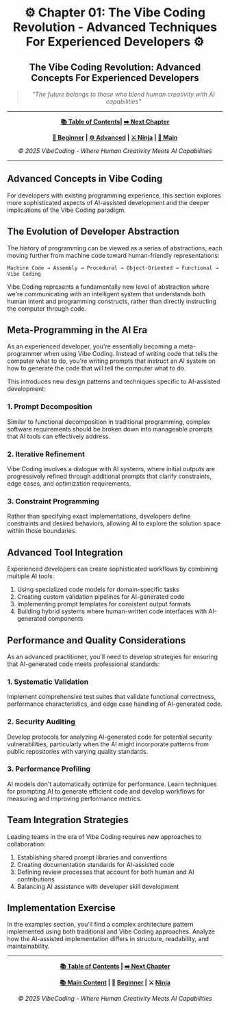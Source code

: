 <div align="center">

# ⚙️ Chapter 01: The Vibe Coding Revolution - Advanced Techniques For Experienced Developers ⚙️

</div>

<div align="center">

## **The Vibe Coding Revolution: Advanced Concepts For Experienced Developers**

</div>

<div align="center">

> *"The future belongs to those who blend human creativity with AI capabilities"*

</div>

---

<div align="center">

**[📚 Table of Contents](../README.md)| [➡️ Next Chapter](../Chapter_02_Getting_Started_with_Vibe_Coding/Chapter_02_Main.md)**

</div>

<div align="center">

**[🔰 Beginner](./Chapter_01_Beginner.md) | [⚙️ Advanced](./Chapter_01_Advanced.md) | [⚔️ Ninja](./Chapter_01_Ninja.md) | [📝 Main](./Chapter_01_Main.md)**

</div>

<div align="center">

*© 2025 VibeCoding - Where Human Creativity Meets AI Capabilities*

</div>

---

## Advanced Concepts in Vibe Coding

For developers with existing programming experience, this section explores more sophisticated aspects of AI-assisted development and the deeper implications of the Vibe Coding paradigm.

## The Evolution of Developer Abstraction

The history of programming can be viewed as a series of abstractions, each moving further from machine code toward human-friendly representations:

```
Machine Code → Assembly → Procedural → Object-Oriented → Functional → Vibe Coding
```

Vibe Coding represents a fundamentally new level of abstraction where we're communicating with an intelligent system that understands both human intent and programming constructs, rather than directly instructing the computer through code.

## Meta-Programming in the AI Era

As an experienced developer, you're essentially becoming a meta-programmer when using Vibe Coding. Instead of writing code that tells the computer what to do, you're writing prompts that instruct an AI system on how to generate the code that will tell the computer what to do.

This introduces new design patterns and techniques specific to AI-assisted development:

### 1. Prompt Decomposition

Similar to functional decomposition in traditional programming, complex software requirements should be broken down into manageable prompts that AI tools can effectively address.

### 2. Iterative Refinement

Vibe Coding involves a dialogue with AI systems, where initial outputs are progressively refined through additional prompts that clarify constraints, edge cases, and optimization requirements.

### 3. Constraint Programming

Rather than specifying exact implementations, developers define constraints and desired behaviors, allowing AI to explore the solution space within those boundaries.

## Advanced Tool Integration

Experienced developers can create sophisticated workflows by combining multiple AI tools:

1. Using specialized code models for domain-specific tasks
2. Creating custom validation pipelines for AI-generated code
3. Implementing prompt templates for consistent output formats
4. Building hybrid systems where human-written code interfaces with AI-generated components

## Performance and Quality Considerations

As an advanced practitioner, you'll need to develop strategies for ensuring that AI-generated code meets professional standards:

### 1. Systematic Validation

Implement comprehensive test suites that validate functional correctness, performance characteristics, and edge case handling of AI-generated code.

### 2. Security Auditing

Develop protocols for analyzing AI-generated code for potential security vulnerabilities, particularly when the AI might incorporate patterns from public repositories with varying quality standards.

### 3. Performance Profiling

AI models don't automatically optimize for performance. Learn techniques for prompting AI to generate efficient code and develop workflows for measuring and improving performance metrics.

## Team Integration Strategies

Leading teams in the era of Vibe Coding requires new approaches to collaboration:

1. Establishing shared prompt libraries and conventions
2. Creating documentation standards for AI-assisted code
3. Defining review processes that account for both human and AI contributions
4. Balancing AI assistance with developer skill development

## Implementation Exercise

In the examples section, you'll find a complex architecture pattern implemented using both traditional and Vibe Coding approaches. Analyze how the AI-assisted implementation differs in structure, readability, and maintainability.

---

<div align="center">

**[📚 Table of Contents](../README.md) | [➡️ Next Chapter](../Chapter_02_Getting_Started_with_Vibe_Coding/Chapter_02_Main.md)**

</div>

<div align="center">

**[📚 Main Content](./Chapter_01_Main.md) | 🔰 [Beginner](./Chapter_01_Beginner.md) | ⚔️ [Ninja](./Chapter_01_Ninja.md)**

</div>

<div align="center">

*© 2025 VibeCoding - Where Human Creativity Meets AI Capabilities*

</div>
